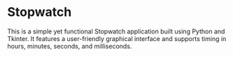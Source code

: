 # Stopwatch
This is a simple yet functional Stopwatch application built using Python and Tkinter. It features a user-friendly graphical interface and supports timing in hours, minutes, seconds, and milliseconds.
